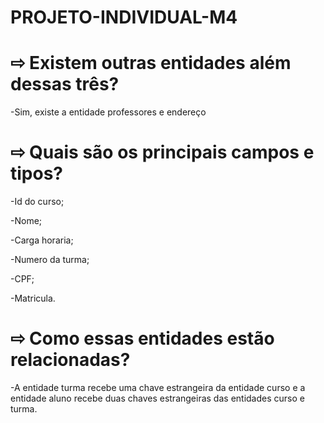 # PROJETO-INDIVIDUAL-M4

<h1>⇨ Existem outras entidades além dessas três?</h1> 

-Sim, existe a entidade professores e endereço

<h1>⇨ Quais são os principais campos e tipos?</h1>

<p>-Id do curso;</p>
<p>-Nome;</p>
<p>-Carga horaria;</p> 
<p>-Numero da turma;</p>
<p>-CPF;</p>
<p>-Matricula.</p>

<h1>⇨ Como essas entidades estão relacionadas?</h1>

-A entidade turma recebe uma chave estrangeira da entidade curso e a entidade aluno recebe duas chaves estrangeiras das entidades curso e turma.
